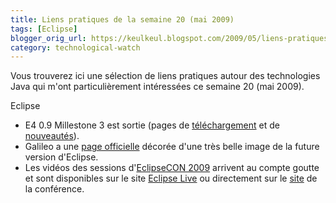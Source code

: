 ```yaml
---
title: Liens pratiques de la semaine 20 (mai 2009)
tags: [Eclipse]
blogger_orig_url: https://keulkeul.blogspot.com/2009/05/liens-pratiques-de-la-semaine_16.html
category: technological-watch
---
```


Vous trouverez ici une sélection de liens pratiques autour des technologies Java qui m'ont particulièrement intéressées ce semaine 20 (mai 2009).

Eclipse

* E4 0.9 Millestone 3 est sortie (pages de [téléchargement](http://download.eclipse.org/e4/downloads/drops/S-0.9M3-200905080830/) et de [nouveautés](http://download.eclipse.org/e4/downloads/drops/S-0.9M3-200905080830/e4-news-M3.html)).
* Galileo a une [page officielle](http://www.eclipse.org/galileo/) décorée d'une très belle image de la future version d'Eclipse.
* Les vidéos des sessions d'[EclipseCON 2009](http://www.eclipsecon.org/2009/) arrivent au compte goutte et sont disponibles sur le site [Eclipse Live](http://live.eclipse.org/) ou directement sur le [site](http://blog.eclipse-tips.com/2009/05/how-to-create-pagebookview.html) de la conférence.